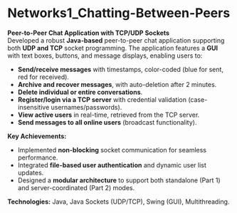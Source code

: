﻿# Networks1_Chatting-Between-Peers
 
**Peer-to-Peer Chat Application with TCP/UDP Sockets**  
Developed a robust **Java-based** peer-to-peer chat application supporting both **UDP and TCP** socket programming. The application features a **GUI** with text boxes, buttons, and message displays, enabling users to:  
- **Send/receive messages** with timestamps, color-coded (blue for sent, red for received).  
- **Archive and recover messages**, with auto-deletion after 2 minutes.  
- **Delete individual or entire conversations**.  
- **Register/login via a TCP server** with credential validation (case-insensitive usernames/passwords).  
- **View active users** in real-time, retrieved from the TCP server.  
- **Send messages to all online users** (broadcast functionality).  

**Key Achievements:**  
- Implemented **non-blocking** socket communication for seamless performance.  
- Integrated **file-based user authentication** and dynamic user list updates.  
- Designed a **modular architecture** to support both standalone (Part 1) and server-coordinated (Part 2) modes.  

**Technologies:** Java, Java Sockets (UDP/TCP), Swing (GUI), Multithreading.  

